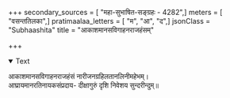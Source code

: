 +++
secondary_sources = [ "महा-सुभाषित-सङ्ग्रहः - 4282",]
meters = [ "वसन्ततिलका",]
pratimaalaa_letters = [ "म", "आ", "द",]
jsonClass = "Subhaashita"
title = "आकाशमानसविगाहनराजहंसम्"

+++

<details open><summary>Text</summary>

आकाशमानसविगाहनराजहंसं नारीजनग्रहिलतानलिनीमहेभम्।  
आघ्रायमानरतिनायकसंप्रदाय- दीक्षागुरुं दृशि निवेशय सुन्दरीन्दुम्॥
</details>
